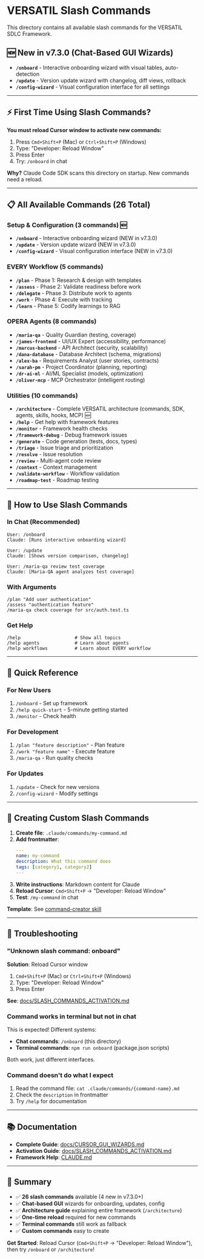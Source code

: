 # VERSATIL Slash Commands

This directory contains all available slash commands for the VERSATIL SDLC Framework.

## 🆕 New in v7.3.0 (Chat-Based GUI Wizards)

- **`/onboard`** - Interactive onboarding wizard with visual tables, auto-detection
- **`/update`** - Version update wizard with changelog, diff views, rollback
- **`/config-wizard`** - Visual configuration interface for all settings

---

## ⚡ First Time Using Slash Commands?

**You must reload Cursor window to activate new commands:**

1. Press `Cmd+Shift+P` (Mac) or `Ctrl+Shift+P` (Windows)
2. Type: "Developer: Reload Window"
3. Press Enter
4. Try: `/onboard` in chat

**Why?** Claude Code SDK scans this directory on startup. New commands need a reload.

---

## 📋 All Available Commands (26 Total)

### Setup & Configuration (3 commands) 🆕
- **`/onboard`** - Interactive onboarding wizard (NEW in v7.3.0)
- **`/update`** - Version update wizard (NEW in v7.3.0)
- **`/config-wizard`** - Visual configuration interface (NEW in v7.3.0)

### EVERY Workflow (5 commands)
- **`/plan`** - Phase 1: Research & design with templates
- **`/assess`** - Phase 2: Validate readiness before work
- **`/delegate`** - Phase 3: Distribute work to agents
- **`/work`** - Phase 4: Execute with tracking
- **`/learn`** - Phase 5: Codify learnings to RAG

### OPERA Agents (8 commands)
- **`/maria-qa`** - Quality Guardian (testing, coverage)
- **`/james-frontend`** - UI/UX Expert (accessibility, performance)
- **`/marcus-backend`** - API Architect (security, scalability)
- **`/dana-database`** - Database Architect (schema, migrations)
- **`/alex-ba`** - Requirements Analyst (user stories, contracts)
- **`/sarah-pm`** - Project Coordinator (planning, reporting)
- **`/dr-ai-ml`** - AI/ML Specialist (models, optimization)
- **`/oliver-mcp`** - MCP Orchestrator (intelligent routing)

### Utilities (10 commands)
- **`/architecture`** - Complete VERSATIL architecture (commands, SDK, agents, skills, hooks, MCP) 🆕
- **`/help`** - Get help with framework features
- **`/monitor`** - Framework health checks
- **`/framework-debug`** - Debug framework issues
- **`/generate`** - Code generation (tests, docs, types)
- **`/triage`** - Issue triage and prioritization
- **`/resolve`** - Issue resolution
- **`/review`** - Multi-agent code review
- **`/context`** - Context management
- **`/validate-workflow`** - Workflow validation
- **`/roadmap-test`** - Roadmap testing

---

## 📖 How to Use Slash Commands

### In Chat (Recommended)
```
User: /onboard
Claude: [Runs interactive onboarding wizard]

User: /update
Claude: [Shows version comparison, changelog]

User: /maria-qa review test coverage
Claude: [Maria-QA agent analyzes test coverage]
```

### With Arguments
```
/plan "Add user authentication"
/assess "authentication feature"
/maria-qa check coverage for src/auth.test.ts
```

### Get Help
```
/help                    # Show all topics
/help agents             # Learn about agents
/help workflows          # Learn about EVERY workflow
```

---

## 🎯 Quick Reference

### For New Users
1. `/onboard` - Set up framework
2. `/help quick-start` - 5-minute getting started
3. `/monitor` - Check health

### For Development
1. `/plan "feature description"` - Plan feature
2. `/work "feature name"` - Execute feature
3. `/maria-qa` - Run quality checks

### For Updates
1. `/update` - Check for new versions
2. `/config-wizard` - Modify settings

---

## 🔧 Creating Custom Slash Commands

1. **Create file**: `.claude/commands/my-command.md`
2. **Add frontmatter**:
   ```yaml
   ---
   name: my-command
   description: What this command does
   tags: [category1, category2]
   ---
   ```
3. **Write instructions**: Markdown content for Claude
4. **Reload Cursor**: `Cmd+Shift+P` → "Developer: Reload Window"
5. **Test**: `/my-command` in chat

**Template**: See [command-creator skill](.claude/skills/code-generators/command-creator/assets/command-template.md)

---

## 🐛 Troubleshooting

### "Unknown slash command: onboard"

**Solution**: Reload Cursor window
1. `Cmd+Shift+P` (Mac) or `Ctrl+Shift+P` (Windows)
2. Type: "Developer: Reload Window"
3. Press Enter

**See**: [docs/SLASH_COMMANDS_ACTIVATION.md](../../docs/SLASH_COMMANDS_ACTIVATION.md)

### Command works in terminal but not in chat

This is expected! Different systems:
- **Chat commands**: `/onboard` (this directory)
- **Terminal commands**: `npm run onboard` (package.json scripts)

Both work, just different interfaces.

### Command doesn't do what I expect

1. Read the command file: `cat .claude/commands/{command-name}.md`
2. Check the `description` in frontmatter
3. Try `/help` for documentation

---

## 📚 Documentation

- **Complete Guide**: [docs/CURSOR_GUI_WIZARDS.md](../../docs/CURSOR_GUI_WIZARDS.md)
- **Activation Guide**: [docs/SLASH_COMMANDS_ACTIVATION.md](../../docs/SLASH_COMMANDS_ACTIVATION.md)
- **Framework Help**: [CLAUDE.md](../../CLAUDE.md)

---

## 🎉 Summary

- ✅ **26 slash commands** available (4 new in v7.3.0+)
- ✅ **Chat-based GUI** wizards for onboarding, updates, config
- ✅ **Architecture guide** explaining entire framework (`/architecture`)
- ✅ **One-time reload** required for new commands
- ✅ **Terminal commands** still work as fallback
- ✅ **Custom commands** easy to create

**Get Started**: Reload Cursor (`Cmd+Shift+P` → "Developer: Reload Window"), then try `/onboard` or `/architecture`!
